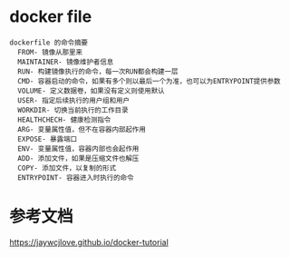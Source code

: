 # docker file
```text
dockerfile 的命令摘要
  FROM- 镜像从那里来
  MAINTAINER- 镜像维护者信息
  RUN- 构建镜像执行的命令，每一次RUN都会构建一层
  CMD- 容器启动的命令，如果有多个则以最后一个为准，也可以为ENTRYPOINT提供参数
  VOLUME- 定义数据卷，如果没有定义则使用默认
  USER- 指定后续执行的用户组和用户
  WORKDIR- 切换当前执行的工作目录
  HEALTHCHECH- 健康检测指令
  ARG- 变量属性值，但不在容器内部起作用
  EXPOSE- 暴露端口
  ENV- 变量属性值，容器内部也会起作用
  ADD- 添加文件，如果是压缩文件也解压
  COPY- 添加文件，以复制的形式
  ENTRYPOINT- 容器进入时执行的命令
```
# 参考文档
https://jaywcjlove.github.io/docker-tutorial
